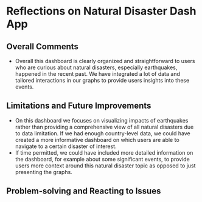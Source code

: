 # Reflections on Natural Disaster Dash App

## Overall Comments
- Overall this dashboard is clearly organized and straightforward to users who are curious about natural disasters, especially earthquakes, happened in the recent past. We have integrated a lot of data and tailored interactions in our graphs to provide users insights into these events.

## Limitations and Future Improvements
- On this dashboard we focuses on visualizing impacts of earthquakes rather than providing a comprehensive view of all natural disasters due to data limitation. If we had enough country-level data, we could have created a more informative dashboard on which users are able to navigate to a certain disaster of interest.
- If time permitted, we could have included more detailed information on the dashboard, for example about some significant events, to provide users more context around this natural disaster topic as opposed to just presenting the graphs.

## Problem-solving and Reacting to Issues
